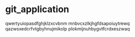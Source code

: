 # git_application
qwertyuiopasdfghjklzxcvbnm mnbvcxzlkjhgfdsapoiuytrewq qazwsxedcrfvtgbyhnujmikolp plokmijnuhbygvtfcrdxeszwaq
